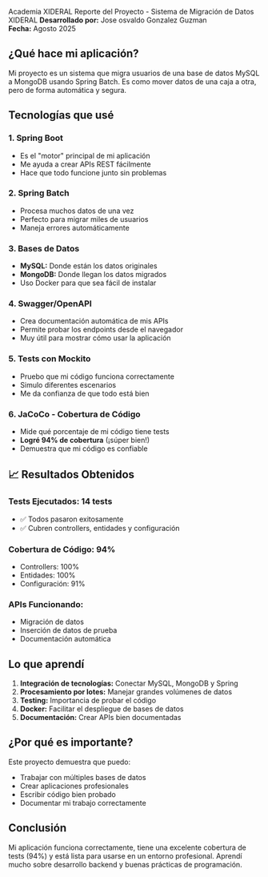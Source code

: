 Academia XIDERAL Reporte del Proyecto - Sistema de Migración de Datos
XIDERAL
**Desarrollado por:** Jose osvaldo Gonzalez Guzman  
**Fecha:** Agosto 2025

##  ¿Qué hace mi aplicación?

Mi proyecto es un sistema que migra usuarios de una base de datos MySQL a MongoDB usando Spring Batch. Es como mover datos de una caja a otra, pero de forma automática y segura.

##  Tecnologías que usé

### **1. Spring Boot**
- Es el "motor" principal de mi aplicación
- Me ayuda a crear APIs REST fácilmente
- Hace que todo funcione junto sin problemas

### **2. Spring Batch**
- Procesa muchos datos de una vez
- Perfecto para migrar miles de usuarios
- Maneja errores automáticamente

### **3. Bases de Datos**
- **MySQL:** Donde están los datos originales
- **MongoDB:** Donde llegan los datos migrados
- Uso Docker para que sea fácil de instalar

### **4. Swagger/OpenAPI**
- Crea documentación automática de mis APIs
- Permite probar los endpoints desde el navegador
- Muy útil para mostrar cómo usar la aplicación

### **5. Tests con Mockito**
- Pruebo que mi código funciona correctamente
- Simulo diferentes escenarios
- Me da confianza de que todo está bien

### **6. JaCoCo - Cobertura de Código**
- Mide qué porcentaje de mi código tiene tests
- **Logré 94% de cobertura** (¡súper bien!)
- Demuestra que mi código es confiable

## 📈 Resultados Obtenidos

### **Tests Ejecutados:** 14 tests
- ✅ Todos pasaron exitosamente
- ✅ Cubren controllers, entidades y configuración

### **Cobertura de Código:** 94%
- Controllers: 100%
- Entidades: 100% 
- Configuración: 91%

### **APIs Funcionando:**
- Migración de datos
- Inserción de datos de prueba
- Documentación automática

##  Lo que aprendí

1. **Integración de tecnologías:** Conectar MySQL, MongoDB y Spring
2. **Procesamiento por lotes:** Manejar grandes volúmenes de datos
3. **Testing:** Importancia de probar el código
4. **Docker:** Facilitar el despliegue de bases de datos
5. **Documentación:** Crear APIs bien documentadas

##  ¿Por qué es importante?

Este proyecto demuestra que puedo:
- Trabajar con múltiples bases de datos
- Crear aplicaciones profesionales
- Escribir código bien probado
- Documentar mi trabajo correctamente

##  Conclusión

Mi aplicación funciona correctamente, tiene una excelente cobertura de tests (94%) y está lista para usarse en un entorno profesional. Aprendí mucho sobre desarrollo backend y buenas prácticas de programación.
